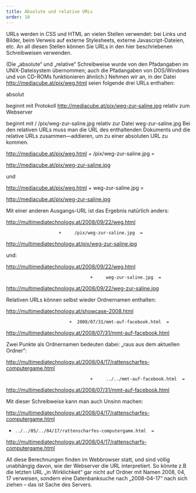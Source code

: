 ```yaml
---
title: Absolute und relative URLs
order: 10
---
```

URLs werden in CSS und HTML an vielen Stellen verwendet: bei Links und Bilder, beim Verweis auf externe Stylesheets, externe Javascript-Dateien, etc.  An all diesen Stellen können Sie URLs in den hier beschriebenen Schreibweisen verwenden.

(Die „absolute“ und „relative“ Schreibweise wurde von den Pfadangaben im UNIX-Dateisystem übernommen; auch die Pfadangaben von DOS/Windows und von CD-ROMs funktionieren ähnlich.)
Nehmen wir an, in der Datei http://mediacube.at/pix/weg.html seien folgende drei URLs enthalten:

absolut

beginnt mit Protokollhttp://mediacube.at/pix/weg-zur-saline.jpgrelativ zum Webserver

beginnt mit //pix/weg-zur-saline.jpgrelativ zur Dateiweg-zur-saline.jpgBei den relativen URLs muss man die URL des enthaltenden Dokuments und die relative URLs zusammen—addieren, um zu einer absoluten URL zu kommen.

http://mediacube.at/pix/weg.html   +     /pix/weg-zur-saline.jpg  = 

http://mediacube.at/pix/weg-zur-saline.jpg  

und

http://mediacube.at/pix/weg.html   +     weg-zur-saline.jpg  = 

http://mediacube.at/pix/weg-zur-saline.jpg  

Mit einer anderen Ausgangs-URL ist das Ergebnis natürlich anders:

http://multimediatechnology.at/2008/09/22/weg.html 

                        +     /pix/weg-zur-saline.jpg  = 
http://multimediatechnology.at/pix/weg-zur-saline.jpg  

und:

http://multimediatechnology.at/2008/09/22/weg.html  

                                    +     weg-zur-saline.jpg  = 
http://multimediatechnology.at/2008/09/22/weg-zur-saline.jpg  

Relativen URLs können selbst wieder Ordnernamen enthalten:

http://multimediatechnology.at/showcase-2008.html 

                            +  2008/07/31/mmt-auf-facebook.html  = 
http://multimediatechnology.at/2008/07/31/mmt-auf-facebook.html  

Zwei Punkte als Ordnernamen bedeuten dabei: „raus aus dem aktuellen Ordner“:

http://multimediatechnology.at/2008/04/17/rattenscharfes-computergame.html 

                                    +     ../../mmt-auf-facebook.html  = 
http://multimediatechnology.at/2008/07/31/mmt-auf-facebook.html  

Mit dieser Schreibweise kann man auch Unsinn machen:

http://multimediatechnology.at/2008/04/17/rattenscharfes-computergame.html 

+     ../../05/../04/17/rattenscharfes-computergame.html  = 
http://multimediatechnology.at/2008/04/17/rattenscharfs-computergame.html  

All diese Berechnungen finden im Webbrowser statt, und sind völlig unabhängig davon, wie der Webserver die URL interpretiert. So könnte z.B die letzten URL „in Wirklichkeit“ gar nicht auf Ordner mit Namen 2008, 04, 17 verweisen, sondern eine Datenbanksuche nach „2008-04-17“ nach sich ziehen – das ist Sache des Servers.

